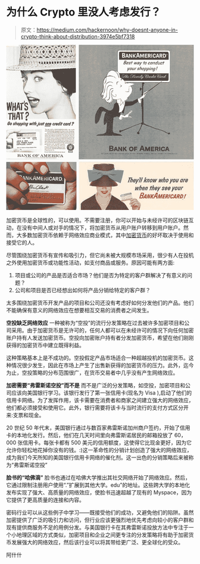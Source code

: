 # 为什么 Crypto 里没人考虑发行？

> 原文：<https://medium.com/hackernoon/why-doesnt-anyone-in-crypto-think-about-distribution-3974e5bf7318>

![](img/71c3cbd1844c2dfc38beb39304ba7660.png)

加密货币是全球性的，可以使用。不需要注册，你可以开始与未经许可的区块链互动，在没有中间人或对手的情况下，将加密货币从用户账户转移到用户账户。然而，大多数加密货币依赖于网络效应商业模式，其中[加密货币](https://hackernoon.com/tagged/cryptocurrency)的好坏取决于使用和接受它的人。

尽管围绕加密货币有宣传和吸引力，但它尚未被大规模市场采用，很少有人在投机之外使用加密货币或功能性活动，如支付商品或服务。原因可能有两方面:

1.  项目或公司的产品是否适合市场？他们是否为特定的客户群解决了有意义的问题？
2.  公司和项目是否已经想出如何将产品分销给特定的客户群？

太多围绕加密货币开发产品的项目和公司还没有考虑好如何分发他们的产品。他们不能确保有意义的网络效应在想要相互交易的消费者之间发生。

**空投缺乏网络效应** 一种被称为“空投”的流行分发策略在过去被许多加密项目和公司采用。由于加密货币是无许可的，任何人都可以在未经许可的情况下向任何加密账户持有人发送加密货币。空投向加密账户持有者分发加密货币，希望在他们刚刚获得的加密货币中建立既得利益。

这种策略基本上是不成功的。空投假定产品市场适合一种超越投机的加密货币。这种情况很少发生，因此在市场上产生了出售新获得的加密货币的压力。此外，迄今为止，空投策略的分布范围很广，在货币交易者中几乎没有产生网络效应。

**加密需要“弗雷斯诺空投”而不是** 而不是广泛的分发策略，如空投，加密项目和公司应该向美国银行学习。该银行发行了第一张信用卡(现名为 Visa ),启动了他们的信用卡网络。为了发挥作用，该卡需要在消费者和商家之间建立强大的网络效应，他们都必须接受和使用它。此外，银行需要将该卡与当时流行的支付方式区分开来:支票和现金。

20 世纪 50 年代末，美国银行通过与数百家弗雷斯诺加州商户签约，开始了信用卡的本地化发行。然后，他们在几天时间里向弗雷斯诺居民的邮箱投放了 60，000 张信用卡。每张卡都有 500 美元的信用额度，这使得它比现金更好，因为它允许你轻松地花掉你没有的钱。:)这一革命性的分销计划创造了强大的网络效应，成为我们今天所知的美国银行信用卡网络的催化剂。这一出色的分销策略后来被称为“弗雷斯诺空投”

**脸书的“哈佛滴”** 脸书也通过在哈佛大学推出其社交网络开始了网络效应。然后，它通过限制注册用户使用“.”扩展到其他大学。edu”的地址。这些跨大学的本地化发布实现了强大、高质量的网络效应，使脸书迅速超越了现有的 Myspace，因为它提供了更高质量的连接和内容。

密码行业可以从这些例子中学习——既接受他们的成功，又避免他们的陷阱。虽然加密提供了广泛的吸引力和访问，但行业应该更强烈地优先考虑向较小的客户群和现有提供商服务不足的用例分发。与美国银行卡在其弗雷斯诺投放方法中专注于一个小地理区域的方式类似，加密项目和企业之间更专注的分发策略将有助于加密货币发展强大的网络效应，然后该行业可以将其带给更广泛、更全球化的受众。

阿什什